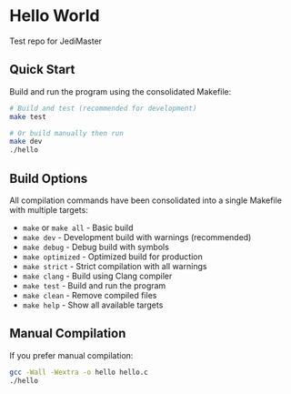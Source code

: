 # Hello World
Test repo for JediMaster

## Quick Start

Build and run the program using the consolidated Makefile:

```bash
# Build and test (recommended for development)
make test

# Or build manually then run
make dev
./hello
```

## Build Options

All compilation commands have been consolidated into a single Makefile with multiple targets:

- `make` or `make all` - Basic build
- `make dev` - Development build with warnings (recommended)
- `make debug` - Debug build with symbols
- `make optimized` - Optimized build for production
- `make strict` - Strict compilation with all warnings
- `make clang` - Build using Clang compiler
- `make test` - Build and run the program
- `make clean` - Remove compiled files
- `make help` - Show all available targets

## Manual Compilation

If you prefer manual compilation:
```bash
gcc -Wall -Wextra -o hello hello.c
./hello
```